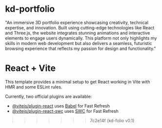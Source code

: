 # kd-portfolio

"An immersive 3D portfolio experience showcasing creativity, technical expertise, and innovation. Built using cutting-edge technologies like React and Three.js, the website integrates stunning animations and interactive elements to engage users dynamically. This platform not only highlights my skills in modern web development but also delivers a seamless, futuristic browsing experience that reflects my passion for design and functionality."

# React + Vite

This template provides a minimal setup to get React working in Vite with HMR and some ESLint rules.

Currently, two official plugins are available:

- [@vitejs/plugin-react](https://github.com/vitejs/vite-plugin-react/blob/main/packages/plugin-react/README.md) uses [Babel](https://babeljs.io/) for Fast Refresh
- [@vitejs/plugin-react-swc](https://github.com/vitejs/vite-plugin-react-swc) uses [SWC](https://swc.rs/) for Fast Refresh
>>>>>>> 7c2e14f (kd-folio v0.1)
